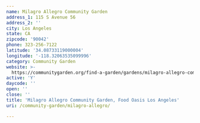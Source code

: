 ```yaml
---
name: Milagro Allegro Community Garden
address_1: 115 S Avenue 56
address_2: ''
city: Los Angeles
state: CA
zipcode: '90042'
phone: 323-256-7122
latitude: '34.08733119000004'
longitude: '-118.32063535099996'
category: Community Garden
website: >-
  https://communitygarden.org/find-a-garden/gardens/milagro-allegro-community-garden/
active: 'Y'
daycode: ''
open: ''
close: ''
title: 'Milagro Allegro Community Garden, Food Oasis Los Angeles'
uri: /community-garden/milagro-allegro/

---
```


